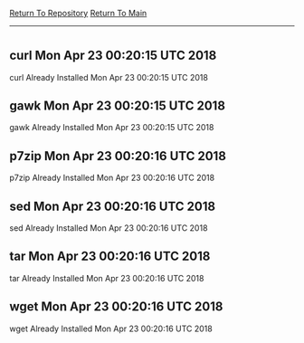 [Return To Repository](https://github.com/deathbybandaid/piholeparser/)
[Return To Main](https://github.com/deathbybandaid/piholeparser/blob/master/RecentRunLogs/Mainlog.md)
____________________________________
# 
## curl Mon Apr 23 00:20:15 UTC 2018
curl Already Installed Mon Apr 23 00:20:15 UTC 2018
## gawk Mon Apr 23 00:20:15 UTC 2018
gawk Already Installed Mon Apr 23 00:20:15 UTC 2018
## p7zip Mon Apr 23 00:20:16 UTC 2018
p7zip Already Installed Mon Apr 23 00:20:16 UTC 2018
## sed Mon Apr 23 00:20:16 UTC 2018
sed Already Installed Mon Apr 23 00:20:16 UTC 2018
## tar Mon Apr 23 00:20:16 UTC 2018
tar Already Installed Mon Apr 23 00:20:16 UTC 2018
## wget Mon Apr 23 00:20:16 UTC 2018
wget Already Installed Mon Apr 23 00:20:16 UTC 2018
